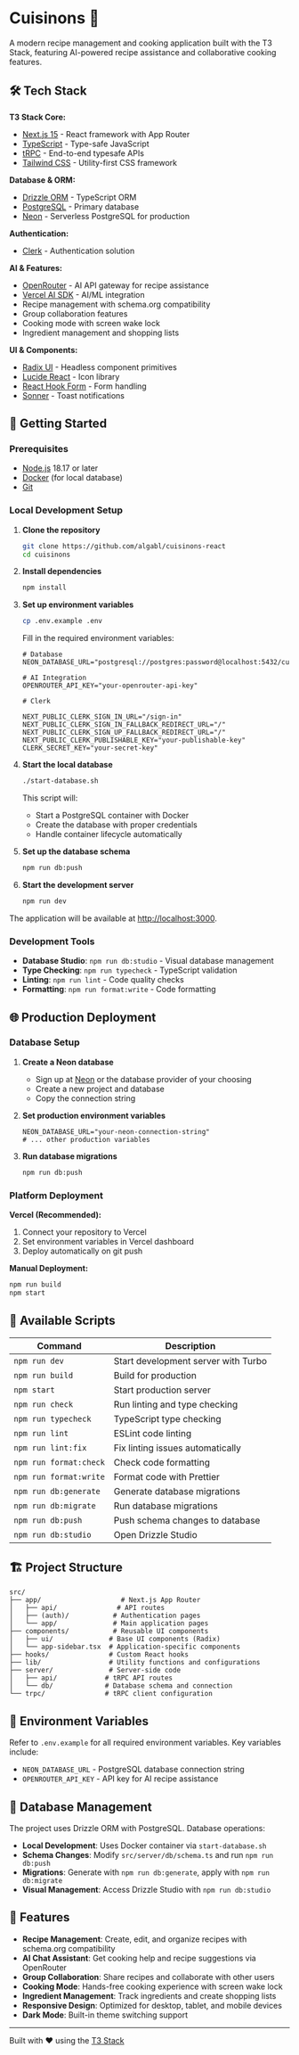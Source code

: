 # Cuisinons 🍳

A modern recipe management and cooking application built with the T3 Stack, featuring AI-powered recipe assistance and collaborative cooking features.

## 🛠️ Tech Stack

**T3 Stack Core:**

- [Next.js 15](https://nextjs.org) - React framework with App Router
- [TypeScript](https://typescriptlang.org) - Type-safe JavaScript
- [tRPC](https://trpc.io) - End-to-end typesafe APIs
- [Tailwind CSS](https://tailwindcss.com) - Utility-first CSS framework

**Database & ORM:**

- [Drizzle ORM](https://orm.drizzle.team) - TypeScript ORM
- [PostgreSQL](https://postgresql.org) - Primary database
- [Neon](https://neon.tech) - Serverless PostgreSQL for production

**Authentication:**

- [Clerk](https://clerk.com) - Authentication solution

**AI & Features:**

- [OpenRouter](https://openrouter.ai) - AI API gateway for recipe assistance
- [Vercel AI SDK](https://sdk.vercel.ai) - AI/ML integration
- Recipe management with schema.org compatibility
- Group collaboration features
- Cooking mode with screen wake lock
- Ingredient management and shopping lists

**UI & Components:**

- [Radix UI](https://radix-ui.com) - Headless component primitives
- [Lucide React](https://lucide.dev) - Icon library
- [React Hook Form](https://react-hook-form.com) - Form handling
- [Sonner](https://sonner.emilkowal.ski) - Toast notifications

## 🚀 Getting Started

### Prerequisites

- [Node.js](https://nodejs.org) 18.17 or later
- [Docker](https://docker.com) (for local database)
- [Git](https://git-scm.com)

### Local Development Setup

1. **Clone the repository**

   ```bash
   git clone https://github.com/algabl/cuisinons-react
   cd cuisinons
   ```

2. **Install dependencies**

   ```bash
   npm install
   ```

3. **Set up environment variables**

   ```bash
   cp .env.example .env
   ```

   Fill in the required environment variables:

   ```env
   # Database
   NEON_DATABASE_URL="postgresql://postgres:password@localhost:5432/cuisinons"

   # AI Integration
   OPENROUTER_API_KEY="your-openrouter-api-key"

   # Clerk

   NEXT_PUBLIC_CLERK_SIGN_IN_URL="/sign-in"
   NEXT_PUBLIC_CLERK_SIGN_IN_FALLBACK_REDIRECT_URL="/"
   NEXT_PUBLIC_CLERK_SIGN_UP_FALLBACK_REDIRECT_URL="/"
   NEXT_PUBLIC_CLERK_PUBLISHABLE_KEY="your-publishable-key"
   CLERK_SECRET_KEY="your-secret-key"
   ```

4. **Start the local database**

   ```bash
   ./start-database.sh
   ```

   This script will:

   - Start a PostgreSQL container with Docker
   - Create the database with proper credentials
   - Handle container lifecycle automatically

5. **Set up the database schema**

   ```bash
   npm run db:push
   ```

6. **Start the development server**
   ```bash
   npm run dev
   ```

The application will be available at [http://localhost:3000](http://localhost:3000).

### Development Tools

- **Database Studio**: `npm run db:studio` - Visual database management
- **Type Checking**: `npm run typecheck` - TypeScript validation
- **Linting**: `npm run lint` - Code quality checks
- **Formatting**: `npm run format:write` - Code formatting

## 🌐 Production Deployment

### Database Setup

1. **Create a Neon database**

   - Sign up at [Neon](https://neon.tech) or the database provider of your choosing
   - Create a new project and database
   - Copy the connection string

2. **Set production environment variables**

   ```env
   NEON_DATABASE_URL="your-neon-connection-string"
   # ... other production variables
   ```

3. **Run database migrations**
   ```bash
   npm run db:push
   ```

### Platform Deployment

**Vercel (Recommended):**

1. Connect your repository to Vercel
2. Set environment variables in Vercel dashboard
3. Deploy automatically on git push

**Manual Deployment:**

```bash
npm run build
npm start
```

## 📖 Available Scripts

| Command                | Description                         |
| ---------------------- | ----------------------------------- |
| `npm run dev`          | Start development server with Turbo |
| `npm run build`        | Build for production                |
| `npm start`            | Start production server             |
| `npm run check`        | Run linting and type checking       |
| `npm run typecheck`    | TypeScript type checking            |
| `npm run lint`         | ESLint code linting                 |
| `npm run lint:fix`     | Fix linting issues automatically    |
| `npm run format:check` | Check code formatting               |
| `npm run format:write` | Format code with Prettier           |
| `npm run db:generate`  | Generate database migrations        |
| `npm run db:migrate`   | Run database migrations             |
| `npm run db:push`      | Push schema changes to database     |
| `npm run db:studio`    | Open Drizzle Studio                 |

## 🏗️ Project Structure

```
src/
├── app/                    # Next.js App Router
│   ├── api/               # API routes
│   ├── (auth)/           # Authentication pages
│   └── app/              # Main application pages
├── components/           # Reusable UI components
│   ├── ui/              # Base UI components (Radix)
│   └── app-sidebar.tsx  # Application-specific components
├── hooks/               # Custom React hooks
├── lib/                 # Utility functions and configurations
├── server/              # Server-side code
│   ├── api/            # tRPC API routes
│   └── db/             # Database schema and connection
└── trpc/               # tRPC client configuration
```

<!-- ## 🤝 Contributing

1. Fork the repository
2. Create a feature branch (`git checkout -b feature/amazing-feature`)
3. Make your changes
4. Run tests and linting (`npm run check`)
5. Commit your changes (`git commit -m 'Add amazing feature'`)
6. Push to the branch (`git push origin feature/amazing-feature`)
7. Open a Pull Request -->

## 📝 Environment Variables

Refer to `.env.example` for all required environment variables. Key variables include:
- `NEON_DATABASE_URL` - PostgreSQL database connection string
- `OPENROUTER_API_KEY` - API key for AI recipe assistance

## 🔧 Database Management

The project uses Drizzle ORM with PostgreSQL. Database operations:

- **Local Development**: Uses Docker container via `start-database.sh`
- **Schema Changes**: Modify `src/server/db/schema.ts` and run `npm run db:push`
- **Migrations**: Generate with `npm run db:generate`, apply with `npm run db:migrate`
- **Visual Management**: Access Drizzle Studio with `npm run db:studio`

## 🧪 Features

- **Recipe Management**: Create, edit, and organize recipes with schema.org compatibility
- **AI Chat Assistant**: Get cooking help and recipe suggestions via OpenRouter
- **Group Collaboration**: Share recipes and collaborate with other users
- **Cooking Mode**: Hands-free cooking experience with screen wake lock
- **Ingredient Management**: Track ingredients and create shopping lists
- **Responsive Design**: Optimized for desktop, tablet, and mobile devices
- **Dark Mode**: Built-in theme switching support

---

Built with ❤️ using the [T3 Stack](https://create.t3.gg)
